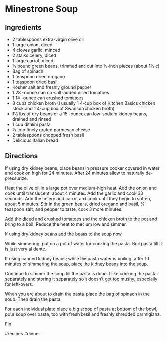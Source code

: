 # Minestrone Soup
## Ingredients
* 2 tablespoons extra-virgin olive oil
* 1 large onion, diced
* 4 cloves garlic, minced
* 2 stalks celery, diced
* 1 large carrot, diced
* ⅓ pound green beans, trimmed and cut into ½-inch pieces (about 1½ c)
* Bag of spinach
* 1 teaspoon dried oregano
* 1 teaspoon dried basil
* Kosher salt and freshly ground pepper
* 1 28 -ounce can no-salt-added diced tomatoes
* 1 14 -ounce can crushed tomatoes
* 8 cups chicken broth (I usually 1 4-cup box of Kitchen Basics chicken stock and 1 4-cup box of Swanson chicken broth)
* 1½ lbs of dry beans or a 15 -ounce can low-sodium kidney beans, drained and rinsed
* 1 cup ditalini pasta
* ⅓ cup finely grated parmesan cheese
* 2 tablespoons chopped fresh basil
* Delicious Italian bread

## Directions
If using dry kidney beans, place beans in pressure cooker covered in water and cook on high for 24 minutes. After 24 minutes allow to naturally de-pressurize.

Heat the olive oil in a large pot over medium-high heat. Add the onion and cook until translucent, about 4 minutes. Add the garlic and cook 30 seconds. Add the celery and carrot and cook until they begin to soften, about 5 minutes. Stir in the green beans, dried oregano and basil, ¾ teaspoon salt, and pepper to taste; cook 3 more minutes.

Add the diced and crushed tomatoes and the chicken broth to the pot and bring to a boil. Reduce the heat to medium low and simmer.

If using dry kidney beans add the beans to the soup now.

While simmering, put on a pot of water for cooking the pasta. Boil pasta till it is just very al dente.

If using canned kidney beans; while the pasta water is boiling, after 10 minutes of simmering the soup, place the kidney beans into the soup.

Continue to simmer the soup till the pasta is done. I like cooking the pasta separately and storing it separately so it doesn’t get too mushy, especially for left-overs.

When you are about to drain the pasta, place the bag of spinach in the soup. Then drain the pasta.

For each individual plate place a big scoop of pasta at bottom of the bowl, pour soup over pasta, too with fresh basil and freshly shredded parmigiana.

Fin

#recipes #dinner